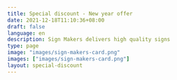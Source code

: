 ```yaml
---
title: Special discount - New year offer 
date: 2021-12-18T11:10:36+08:00
draft: false
language: en
description: Sign Makers delivers high quality signs
type: page
image: "images/sign-makers-card.png"
images: ["images/sign-makers-card.png"]
layout: special-discount
---
```

